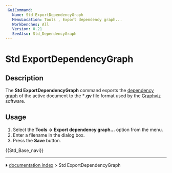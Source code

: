```yaml
---
 GuiCommand:
   Name: Std ExportDependencyGraph
   MenuLocation: Tools , Export dependency graph...
   Workbenches: All
   Version: 0.21
   SeeAlso: Std_DependencyGraph
---
```


# Std ExportDependencyGraph

## Description

The **Std ExportDependencyGraph** command exports the [dependency graph](Std_DependencyGraph.md) of the active document to the ***.gv** file format used by the [Graphviz](https://graphviz.org/) software.

## Usage

1.  Select the **Tools → Export dependency graph...** option from the menu.
2.  Enter a filename in the dialog box.
3.  Press the **Save** button.




 {{Std_Base_navi}}



---
⏵ [documentation index](../README.md) > Std ExportDependencyGraph
